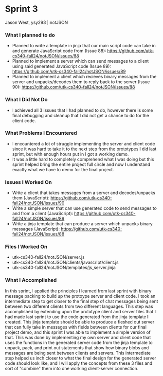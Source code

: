 # Sprint 3

Jason West, ysy293 | notJSON

### What I planned to do
- Planned to write a template in jinja that our main script code can take in and generate JavaScript code from (Issue 88): https://github.com/utk-cs340-fall24/notJSON/issues/88
- Planned to implement a server which can send messages to a client using said generated JavaScript code (Issue 89): https://github.com/utk-cs340-fall24/notJSON/issues/89
- Planned to implement a client which recieves binary messages from the server and unpacks/decodes them to reply back to the server (Issue 90): https://github.com/utk-cs340-fall24/notJSON/issues/88

### What I Did Not Do
- I achieved all 3 issues that I had planned to do, however there is some final debugging and cleanup that I did not get a chance to do for the client code.

### What Problems I Encountered
- I encountered a lot of struggle implementing the server and client code since it was hard to take it to the next step from the prototypes I did last sprint, but with enough hours put in I got a working demo.
- It was a little hard to completely comprehend what I was doing but this sprint helped bring the entire project full circle and now I understand exactly what we have to demo for the final project.

### Issues I Worked On
- Write a client that takes messages from a server and decodes/unpacks them (JavaScript): https://github.com/utk-cs340-fall24/notJSON/issues/90
- Write a simple server that can use generated code to send messages to and from a client (JavaScript): https://github.com/utk-cs340-fall24/notJSON/issues/89
- Write a jinja template that can produce a server which unpacks binary messages (JavaScript): https://github.com/utk-cs340-fall24/notJSON/issues/88

### Files I Worked On
- utk-cs340-fall24/notJSON/server.js
- utk-cs340-fall24/notJSON/clients/javascript/client.js
- utk-cs340-fall24/notJSON/templates/js_server.jinja

### What I Accomplished
In this sprint, I applied the principles I learned from last sprint with binary message packing to build up the protoype server and client code. I took an intermediate step to get closer to the final step of chat messages being sent between two different clients from two different languages. This step was accomplished by extending upon the prototype client and server files that I had made last sprint to use the code generated from the jinja template I created. This jinja template should be able to produce a fleshed out server that can fully take in messages with fields between clients for our final project demo, and this sprint I was able to implement a simple version of that. This was done by implementing my own server and client code that uses the functions in the generated server code from the jinja template to unpack, pack, and print out statements that show how binary blobs and messages are being sent between clients and servers. This intermediate step helped us inch closer to what the final design for the generated server code should look like, and I will apply the concepts from these 3 files and sort of "combine" them into one working client-server connection.
